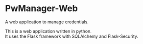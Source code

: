 # PwManager-Web
A web application to manage credentials.

This is a web application written in python.  
It uses the Flask framework with SQLAlchemy and Flask-Security.
